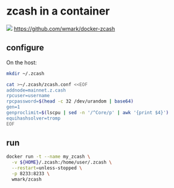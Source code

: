 # zcash in a container

[![](https://images.microbadger.com/badges/image/wmark/zcash.svg)](https://microbadger.com/images/wmark/zcash "Get your own image badge on microbadger.com")
https://github.com/wmark/docker-zcash

## configure
On the host:

```bash
mkdir ~/.zcash

cat >~/.zcash/zcash.conf <<EOF
addnode=mainnet.z.cash
rpcuser=username
rpcpassword=$(head -c 32 /dev/urandom | base64)
gen=1
genproclimit=$(lscpu | sed -n '/^Core/p' | awk '{print $4}')
equihashsolver=tromp
EOF
```

## run
```bash
docker run -t --name my_zcash \
  -v ${HOME}/.zcash:/home/user/.zcash \
  --restart=unless-stopped \
  -p 8233:8233 \
  wmark/zcash
```
